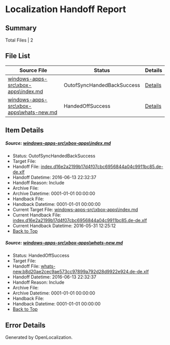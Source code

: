 # <a name='report-top'></a> Localization Handoff Report

## Summary
 Total Files | 2

## File List
 Source File | Status | Details 
 ----------- | ------ | ------- 
 [windows-apps-src\xbox-apps\index.md](https://github.com/Microsoft/windows-apps/blob/d1fb9964abb8ea87505c605fac4a176a3d3dde96/windows-apps-src/xbox-apps/index.md) | OutofSyncHandedBackSuccess | [Details](#df4cfcab9456f8c8416cb13ed59e151d782eabe83880)
 [windows-apps-src\xbox-apps\whats-new.md](https://github.com/Microsoft/windows-apps/blob/7d47f202a07da607115198a4cd02be7a3ff08890/windows-apps-src/xbox-apps/whats-new.md) | HandedOffSuccess | [Details](#27bf792b2fb3c72723ee5b3e1d8d28e63b6405e53890)

## Item Details
##### <a name='df4cfcab9456f8c8416cb13ed59e151d782eabe83880'></a> Source: [windows-apps-src\xbox-apps\index.md](https://github.com/Microsoft/windows-apps/blob/d1fb9964abb8ea87505c605fac4a176a3d3dde96/windows-apps-src/xbox-apps/index.md)
* Status: OutofSyncHandedBackSuccess
* Target File: 
* Handoff File: [index.d16e2a2199b17d4f07cbc6956844a04c9911bc85.de-de.xlf](https://github.com/Microsoft/WDG.handoff/blob/b72d5578c075d34074be72963e2dd77a0ea8bfd1/ol-handoff/Microsoft/windows-apps.de-de/master/index.d16e2a2199b17d4f07cbc6956844a04c9911bc85.de-de.xlf)
* Handoff Datetime: 2016-06-13 22:32:37
* Handoff Reason: Include
* Archive File: 
* Archive Datetime: 0001-01-01 00:00:00
* Handback File: 
* Handback Datetime: 0001-01-01 00:00:00
* Current Target File: [windows-apps-src\xbox-apps\index.md](https://github.com/Microsoft/windows-apps.de-de/blob/bc116d2542b0e55dbcea8b0066b22f4fe390f61b/windows-apps-src/xbox-apps/index.md)
* Current Handback File: [index.d16e2a2199b17d4f07cbc6956844a04c9911bc85.de-de.xlf](https://github.com/Microsoft/WDG.handback/blob/1c9c9003998bb686554b589e6359b74d3157482b/ol-handback/Microsoft/windows-apps.de-de/master/index.d16e2a2199b17d4f07cbc6956844a04c9911bc85.de-de.xlf)
* Current Handback Datetime: 2016-05-31 12:25:12
* [Back to Top](#report-top)

##### <a name='27bf792b2fb3c72723ee5b3e1d8d28e63b6405e53890'></a> Source: [windows-apps-src\xbox-apps\whats-new.md](https://github.com/Microsoft/windows-apps/blob/7d47f202a07da607115198a4cd02be7a3ff08890/windows-apps-src/xbox-apps/whats-new.md)
* Status: HandedOffSuccess
* Target File: 
* Handoff File: [whats-new.b8d20ae2cec9ae573cc97899a792d28d9922e924.de-de.xlf](https://github.com/Microsoft/WDG.handoff/blob/b72d5578c075d34074be72963e2dd77a0ea8bfd1/ol-handoff/Microsoft/windows-apps.de-de/master/whats-new.b8d20ae2cec9ae573cc97899a792d28d9922e924.de-de.xlf)
* Handoff Datetime: 2016-06-13 22:32:37
* Handoff Reason: Include
* Archive File: 
* Archive Datetime: 0001-01-01 00:00:00
* Handback File: 
* Handback Datetime: 0001-01-01 00:00:00
* [Back to Top](#report-top)


## Error Details

Generated by OpenLocalization.
